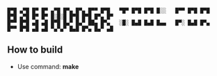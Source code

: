 ```
█▀█ ▄▀█ █▀ █▀ ▄▀█ █▀▄ █▀▄ █▀▀ █▀█   ▀█▀ █▀█ █▀█ █░░   █▀▀ █▀█ █▀█   █▀█ ▄▀█ █▀ █▀ █░█░█ █▀█ █▀█ █▀▄ █▀
█▀▀ █▀█ ▄█ ▄█ █▀█ █▄▀ █▄▀ ██▄ █▀▄   ░█░ █▄█ █▄█ █▄▄   █▀░ █▄█ █▀▄   █▀▀ █▀█ ▄█ ▄█ ▀▄▀▄▀ █▄█ █▀▄ █▄▀ ▄█
```

## How to build 
* Use command: **make**
